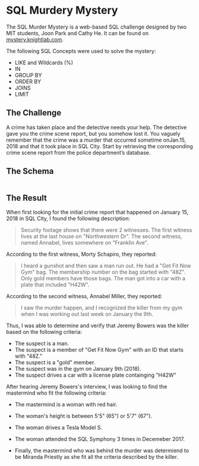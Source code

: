 # SQL Murdery Mystery

The SQL Murder Mystery is a web-based SQL challenge designed by two MIT students, Joon Park and Cathy He. It can be found on [mystery.knightlab.com](https://mystery.knightlab.com/).

The following SQL Concepts were used to solve the mystery:
* LIKE and Wildcards (%)
* IN
* GROUP BY
* ORDER BY
* JOINS
* LIMIT

## The Challenge
A crime has taken place and the detective needs your help. The detective gave you the crime scene report, but you somehow lost it. You vaguely remember that the crime was a ​murder​ that occurred sometime on ​Jan.15, 2018​ and that it took place in ​SQL City​. Start by retrieving the corresponding crime scene report from the police department’s database.

## The Schema
<span class="image main"><img src="https://mystery.knightlab.com/schema.png" alt="" /></span>


## The Result

When first looking for the initial crime report that happened on January 15, 2018 in SQL City, I found the following description: 
> Security footage shows that there were 2 witnesses. The first witness lives at the last house on "Northwestern Dr". The second witness, named Annabel, lives somewhere on "Franklin Ave".

According to the first witness, Morty Schapiro, they reported:
> I heard a gunshot and then saw a man run out. He had a "Get Fit Now Gym" bag. The membership number on the bag started with "48Z". Only gold members have those bags. The man got into a car with a plate that included "H42W".

According to the second witness, Annabel Miller, they reported: 
> I saw the murder happen, and I recognized the killer from my gym when I was working out last week on January the 9th.

Thus, I was able to determine and verify that Jeremy Bowers was the killer based on the following criteria:
* The suspect is a man.
* The suspect is a member of "Get Fit Now Gym" with an ID that starts with "48Z."
* The suspect is a "gold" member.
* The suspect was in the gym on January 9th (2018).
* The suspect drives a car with a license plate containging "H42W"

After hearing Jeremy Bowers's interview, I was looking to find the mastermind who fit the following criteria:
* The mastermind is a woman with red hair.
* The woman's height is between 5'5" (65") or 5'7" (67").
* The woman drives a Tesla Model S.
* The woman attended the SQL Symphony 3 times in Decemeber 2017.

* Finally, the mastermind who was behind the murder was determiend to be Miranda Priestly as she fit all the criteria described by the killer.
